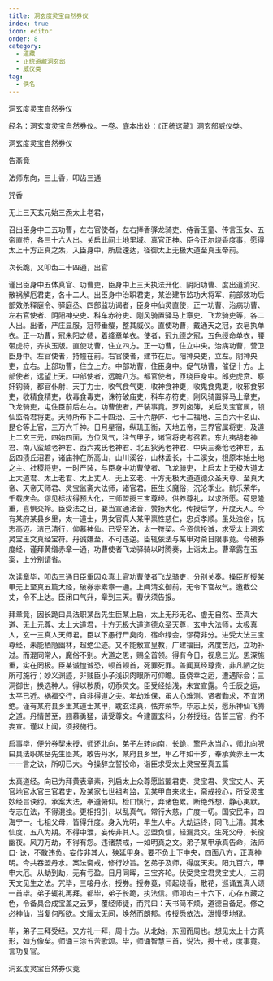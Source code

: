 ```yaml
---
title: 洞玄度灵宝自然券仪
index: true
icon: editor
order: 8
category:
  - 道藏
  - 正统道藏洞玄部
  - 威仪类
tag:
  - 佚名
---
```


洞玄度灵宝自然券仪  

经名：洞玄度灵宝自然券仪。一卷。底本出处：《正统这藏》洞玄部威仪类。  

洞玄度灵宝自然券仪  

告斋竟  

法师东向，三上香，叩齿三通  

咒香  

无上三天玄元始三炁太上老君，  

召出臣身中三五功曹，左右官使者，左右捧香驿龙骑吏、侍香玉童、传言玉女、五帝直符，各三十六人出。关启此间土地里域、真官正神。臣今正尔烧香度事，愿得太上十方正真之炁，入臣身中，所启速达，径御太上无极大道至真玉帝前。  

次长跪，又叩齿二十四通，出官  

谨出臣身中五体真官、功曹吏，臣身中上三天执法开化、阴阳功曹、度出道消灾、散祸解厄君吏，各十二人。出臣身中治职君吏，某治建节监功大将军、前部效功后部效杀释庭令、驿庭丞、四部监功谒者，臣身中仙灵直使，正一功曹、治病功曹、左右官使者、阴阳神央吏、科车赤符吏、刚风骑置驿马上章吏、飞龙骑吏等，各二人出。出者，严庄显服，冠带垂缨，整其威仪。直使功曹，戴通天之冠，衣皂执单衣。正一功曹，冠朱阳之帻，着绛章单衣。使者，冠九德之冠，五色绶命单衣，腰带虎符，齐执玉版。直使功曹，住立四方。正一功曹，住立中央。治病功曹，营卫臣身中。左官使者，持幢在前。右官使者，建节在后。阳神央吏，立左。阴神央吏，立右。上部功曹，住立上方。中部功曹，住臣身中。促气功曹，催促十方。上部使者，远望上天。中部使者，远瞻八方。都官使者，匝绕臣身中。郎吏虎贲、察奸钩骑，都官仆射、天丁力士，收气食气吏，收神食神吏，收鬼食鬼吏，收邪食邪吏，收精食精吏，收毒食毒吏，诛符破庙吏，科车赤符吏，刚风骑置驿马上章吏，飞龙骑吏，屯住臣前后左右。功曹使者，严装事竟。罗列卤簿，关启灵宝官属，领仙监斋君将吏。天师所布下二十四治、三十六静庐、七十二福地、三百六十名山、昆仑等上官，三万六千神。日月星宿，纵玑玉衡，天地五帝，三界官属将吏，及道上二玄三元，四始四面，方位风气，注气甲子，诸官将吏考召君。东九夷胡老神君、南八蛮越老神君、西六戎氏老神君、北五狄羌老神君、中央三秦伧老神君，五岳四渍丘沼君，诸庙神在所高山，山川溪谷，山林孟长，十二溪女，根原本始土地之主、社稷将吏，一时严装，与臣身中功曹使者、飞龙骑吏，上启太上无极大道太上大道君、太上老君、太上丈人、无上玄老、十方无极大道道德众圣天尊、至真大帝、天帝天师君、灵宝监斋大法师，诸官君。臣生长魔俗，沉沦季业。骯乐荣华，千载庆会。谬见标拔得预大化，三师盟授三宝尊经。供养尊礼，以求所愿。荷恩隆重，喜惧交拎。臣受法之日，要当宣通法音，赞扬大化，传授后学，开度天人。今有某府某县乡里，太一道士，男女官真人某甲禀性慈仁，忠贞孝顺。虽处浊俗，抗志高迈。洁己清行，仰慕神仙。已受至法，太一符契。今资信投诚，求受太上洞玄灵宝玉文真经宝符。丹诚嫌至，不可违逆。臣辄依法与某甲对斋日限事竟。今破券度经，谨拜黄缯赤章一通，功曹使者飞龙驿骑以时腾奏，上诣太上。曹章露在玉案，上分别请省。  

次读章毕，叩齿三通日臣重因众真上官功曹使者飞龙骑吏，分别关奏。操臣所授某甲无上至真五篇大经，破券赤素章一通。上闻清玄御前，无令下官故气。邀截公丈，令不上达。臣闭口气升，章到三天。曹伏须告报。  

拜章竟，因长跪曰具法职某岳先生臣某上启，太上无形无名、虚无自然、至真大道、无上元尊、太上大道君，十方无极大道道德众圣天尊，玄中大法师，太极真人，玄一三真人天师君。臣以下愚行尸臭肉，宿命绿会，谬荷非分。进受大法三宝尊经，未能栖隐幽林，超绝尘迹。又不能敷宣皇教，广建福田，济度苦厄，立功补过。而混同常人，魔俗不别。大道之恩，赐全首领。得有今日，视息三光。恩深施重，实在罔极。臣某诚惶诚恐，顿首顿首，死罪死罪。盖闻真经尊贵，非凡陋之徒所可施行；妙义渊迹，非贱臣小子浅识肉眼所可仰瞻。臣侥幸之运，遭遇际会；三洞御世，换选种人。得以秽质，叨忝灵文。臣受经始浅，未宜宣露。今壬辰之运，太平已近。祸福交行，自非得道之夫。年劫难保，虽人心难测。贤者勤求，不宜闭绝。谨有某府县乡里某道士某甲，耽玄注真，怯弃荣华。毕志上契，愿乐神仙飞腾之道。丹情苦至，翘慕勇猛，请受尊文。今建置玄科，分券授经。告誓三官，约不妄宣。谨以上闻，须报施行。  

启事毕，便分券契未授，师还北向，弟子左转向南，长跪，擎丹水当心，师北向呎曰具法职某岳先生臣某，敢告丹水，某府县乡里，甲乙年如干岁，奉承黄赤王一太一一言之诀，所叨已大。今操辞立誓投命，诣臣求受太上灵宝至真五篇  

太真道经。向已为拜黄表章素，列启太上众尊愿监盟君吏、灵宝君、灵宝丈人、天官地官水官三官君吏，及某家七世祖考监，见某甲自来求生，斋戒投心，所受灵宝妙经旨诀约。承案大法，奉遵俯仰。检口慎行，弃诸色累。断绝外想，静心夷默。专志在法，不得混浊。更相招引，以乱真气。常行大慈，广度一切。国安民丰，四海宁一。七祖父母，皆得升度。身入光明，早生人中。大劫运终，同飞上清。其未仙度，五八为期。不得中泄，妄传非其人。愆盟负信，轻漏灵文。生死父母，长役幽夜。风刀万劫，不得有怨。违诸禁戒，一如明真之文。弟子某甲承真告命，法师口· 诀，不敢违负。妄传非其人，殃延甲身。要不负上下中央，四面八方，正真神明。今共吞盟丹水。案法斋戒，修行妙旨。乞弟子及师，得度天灾。阳九百六，甲申大厄。从劫到劫，无有亏盈。日月同晖，三宝齐轮。伏受灵宝君灵宝丈人，三洞天文见生之法。咒毕，三唼丹水，授券。授券竟，师起烧香，散花，巡诵五真人颂一首毕。弟子辄礼再拜。都毕，弟子长跪，执法信。师叩齿三十六下，心存五藏之色，令备具合成宝盖之云罗，覆经师徒，而咒曰：天书简不烦，道德自备足。修之必神仙，当复何所欲。文耀太无间，焕然而朗郁。传授悉依法，泄慢堕地狱。  

毕，弟子三拜受经。又方礼一拜，周十方。从北始，东回而周也。想见太上十方真形，如方像矣。师诵三涂五苦歌颂。毕，师诵智慧三首，说法，授十戒，度事竟。言功复官。  

洞玄度灵宝自然券仪竟  
